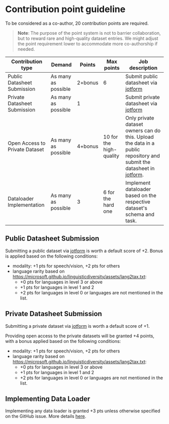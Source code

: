 # Contribution point guideline

To be considered as a co-author, 20 contribution points are required.

> **Note**: The purpose of the point system is not to barrier collaboration, but to reward rare and high-quality dataset entries.
We might adjust the point requirement lower to accommodate more co-authorship if needed.

| Contribution type              | Demand              | Points | Max points              | Job description                                                                                                          |
| ------------------------------ | ------------------- | ------ | ----------------------- | ------------------------------------------------------------------------------------------------------------------------ |
| Public Datasheet Submission    | As many as possible | 2+bonus      | 6                       | Submit public datasheet via [jotform](https://www.jotform.com/team/232952680898069/seacrowd-sea-datasets)                                                                                   |
| Private Datasheet Submission   | As many as possible | 1      |                         | Submit private datasheet via [jotform](https://www.jotform.com/team/232952680898069/seacrowd-sea-datasets)                                                                                  |
| Open Access to Private Dataset | As many as possible | 4+bonus     | 10 for the high-quality | Only private dataset owners can do this. Upload the data in a public repository and submit the datasheet in [jotform](https://www.jotform.com/team/232952680898069/seacrowd-sea-datasets). |
| Dataloader Implementation      | As many as possible | 3      | 6 for the hard one      | Implement dataloader based on the respective dataset's schema and task.                                                  |



## Public Datasheet Submission

Submitting a public dataset via [jotform](https://www.jotform.com/team/232952680898069/seacrowd-sea-datasets) is worth a default score of +2. Bonus is applied based on the following conditions:
* modality: +1 pts for speech/vision, +2 pts for others
* language rarity based on https://microsoft.github.io/linguisticdiversity/assets/lang2tax.txt:
   * +0 pts for languages in level 3 or above
   * +1 pts for languages in level 1 and 2
   * +2 pts for languages in level 0 or languages are not mentioned in the list.  

## Private Datasheet Submission

Submitting a private dataset via [jotform](https://www.jotform.com/team/232952680898069/seacrowd-sea-datasets) is worth a default score of +1. 

Providing open access to the private datasets will be granted +4 points, with a bonus applied based on the following conditions:
* modality: +1 pts for speech/vision, +2 pts for others
* language rarity based on https://microsoft.github.io/linguisticdiversity/assets/lang2tax.txt:
   * +0 pts for languages in level 3 or above
   * +1 pts for languages in level 1 and 2
   * +2 pts for languages in level 0 or languages are not mentioned in the list. 

## Implementing Data Loader

Implementing any data loader is granted +3 pts unless otherwise specified on the GitHub issue.
More details [here](DATALOADER.md).
